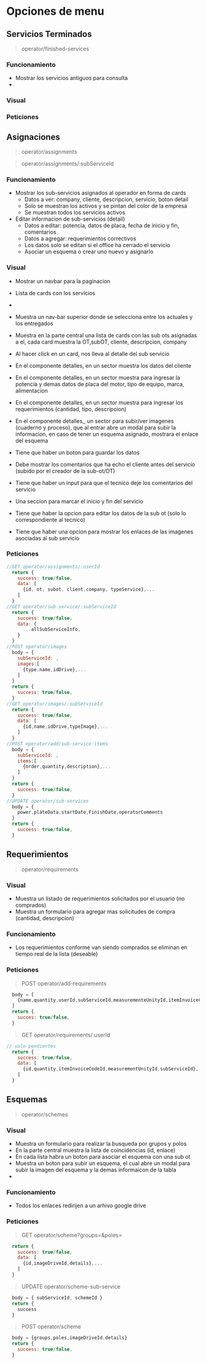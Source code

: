 # Opciones de menu
## Servicios Terminados
  > operator/finished-services
  ### Funcionamiento
  - Mostrar los servicios antiguos para consulta
  - 
  ### Visual
  ### Peticiones

## Asignaciones
  > operator/assignments  

  > operator/assignments/:subServiceId
  ### Funcionamiento
  - Mostrar los sub-servicios asignados al operador en forma de cards
    - Datos a ver: company, cliente, descripcion, servicio, boton detail
    - Solo se muestran los activos y se pintan del color de la empresa
    - Se muestran todos los servicios activos
  - Editar informacion de sub-servicios (detail)
    - Datos a editar: potencia, datos de placa, fecha de inicio y fin, comentarios
    - Datos a agregar: requerimientos correctivos  
    - Los datos solo se editan si el office ha cerrado el servicio
    - Asociar un esquema o crear uno nuevo y asignarlo               
  ### Visual
  - Mostrar un navbar para la paginacion
  - Lista de cards con los servicios
  - 
  
  
  
  - Muestra un nav-bar superior donde se selecciona entre los actuales y los entregados
  - Muestra en la parte central una lista de cards con las sub ots asignadas a el, cada card muestra la OT,subOT, cliente, descripcion, company
  - Al hacer click en un card, nos lleva al detalle del sub servicio
  - En el componente detalles, en un sector muestra los datos del cliente
  - En el componente detalles, en un sector muestra para ingresar la potencia y demas datos de placa del motor, tipo de equipo, marca, alimentacion
  - En el componente detalles, en un sector muestra para ingresar los requerimientos (cantidad, tipo, descripcion)
  - En el componente detalles,, un sector para subir/ver imagenes (cuaderno y proceso), que al entrar abre un modal para subir la informacion, en caso de tener un esquema asignado, mostrara el enlace del esquema
  - Tiene que haber un boton para guardar los datos
  - Debe mostrar los comentarios que ha echo el cliente antes del servicio (subido por el creador de la sub-ot/OT)
  - Tiene que haber un input para que el tecnico deje los comentarios del servicio
  - Una seccion para marcar el inicio y fin del servicio
  - Tiene que haber la opcion para editar los datos de la sub ot (solo lo correspondiente al tecnico)
  - Tiene que haber una opcion para mostrar los enlaces de las imagenes asociadas al sub servicio
  ### Peticiones
  ```javascript
  //GET operator/assignments/:userId
    return {
      success: true/false,
      data: [
        {id, ot, subot, client,company, typeService},...
      ]
    }
  //GET operator/sub-service/:subServiceId
    return {
      success: true/false,
      data: {
        ...allSubServiceInfo,
      }
    }
  //POST operator/images
    body = {
      subServiceId: ,
      images:[
        {type,name,idDrive},...
      ]
    }
    return {
      success: true/false,
    }
  //GET operator/images/:subServiceId
    return {
      success: true/false,
      data: [
        {id,name,idDrive,typeImage},...
      ]
    }
  //POST operator/add/sub-service-items
    body = {
      subServiceId: ,
      items:[
        {order,quantity,description},...
      ]
    }
    return {
      success: true/false,
    }
  //UPDATE operator/sub-services
    body = {
      power,plateData,startDate,FinishDate,operatorComments
    }
    return {
      success: true/false,
    }
  ```



## Requerimientos
  > operator/requirements
  ### Visual
  - Muestra un listado de requerimientos solicitados por el usuario (no comprados)
  - Muestra un formulario para agregar mas solicitudes de compra (cantidad, descripcion)
  ### Funcionamiento
  - Los requerimientos conforme van siendo comprados se eliminan en tiempo real de la lista (deseable)
  ### Peticiones
  >POST operator/add-requirements
  ```javascript
    body = [
      {name,quantity,userId,subServiceId,measurementeUnityId,itemInvoiceCodeId},...
    ]
    return {
      succes: true/false,
    }
  ```
  >GET operator/requirements/:userId
  ```javascript
  // solo pendientes
    return {
      success: true/false,
      data: [
        {id,quantity,itemInvoiceCodeId,measurementUnityId,subServiceId},...
      ]
    }
  ```

## Esquemas
  > operator/schemes
  ### Visual
  - Muestra un formulario para realizar la busqueda por grupos y polos
  - En la parte central muestra la lista de coincidencias (id, enlace)
  - En cada lista habra un boton para asociar el esquema con una sub ot
  - Muestra un boton para subir un esquema, el cual abre un modal para subir la imagen del esquema y la demas informaicon de la tabla
  - 
  ### Funcionamiento
  - Todos los enlaces redirijen a un arhivo google drive
  ### Peticiones
  >GET operator/scheme?groups=&poles=
  ```javascript
    return {
      success: true/false,
      data: [
        {id,imageDriveId,details},...
      ]
    }
  ```
  >UPDATE operator/scheme-sub-service
  ```javascript
    body = { subServiceId, schemeId }
    return {
      success
    }
  ```
  >POST operator/scheme
  ```javascript
    body = {groups,poles,imageDriveId,details}
    return {
      success: true/false,
    }
  ```

